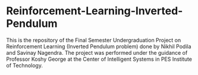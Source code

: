 # Reinforcement-Learning-Inverted-Pendulum
This is the repository of the Final Semester Undergraduation Project on Reinforcement Learning (Inverted Pendulum problem) done by Nikhil Podila and Savinay Nagendra. The project was performed under the guidance of Professor Koshy George at the Center of Intelligent Systems in PES Institute of Technology.
